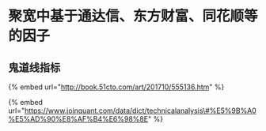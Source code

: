 # 聚宽中基于通达信、东方财富、同花顺等的因子

## 鬼道线指标





{% embed url="http://book.51cto.com/art/201710/555136.htm" %}

{% embed url="https://www.joinquant.com/data/dict/technicalanalysis\#%E5%9B%A0%E5%AD%90%E8%AF%B4%E6%98%8E" %}

